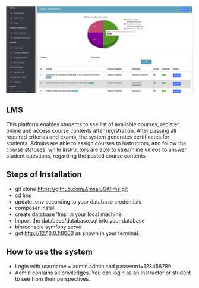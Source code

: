 <img src="/public/images/readme.png" >
 

## LMS
This platform enables students to see list of available courses, register online and access course contents after registration. After passing all required criterias and exams, the system generates certificates for students. Admins are able to assign courses to instructors, and follow the course statuses. while instructors are able to streamline videos to answer student questions, regarding the posted course contents. 

## Steps of Installation

- git clone https://github.com/AmsaluGit/lms.git
- cd lms
- update .env according to your database credentials
- composer install
- create database 'lms' in your local machine.
- import the database/database.sql into your database
- bin/console symfony serve
- got http://127.0.0.1:8000 as shown in your terminal.

## How to use the system
- Login with username = admin.admin and password=123456789
- Admin contains all priviledges. You can login as an Instructor or student to see from their perspectives.


